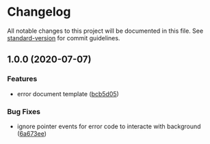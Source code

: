 # Changelog

All notable changes to this project will be documented in this file. See [standard-version](https://github.com/conventional-changelog/standard-version) for commit guidelines.

## 1.0.0 (2020-07-07)


### Features

* error document template ([bcb5d05](https://github.com/icelam/error-document/commit/bcb5d0503204cc06627b81ce4a681e06e039e6c2))


### Bug Fixes

* ignore pointer events for error code to interacte with background ([6a673ee](https://github.com/icelam/error-document/commit/6a673ee348969cf5593b4d3ea9314403cd4117d1))
